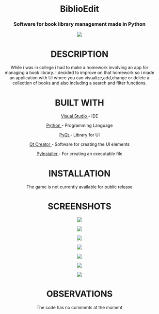 <h1 align="center">BiblioEdit</h1>

<h3 align="center"> Software for book library management made in Python</h3>
<p align="center">
  <img  src="https://i.imgur.com/jcyPfx8.png">
</p>
<h1 align="center">DESCRIPTION</h1>
<p align="center">While i was in college i had to make a homework involving an app for managing a book library. I decided to improve on that homework so i made an application with UI where you can visualize,add,change or delete a collection of books and also including a search and filter functions.   </p>
<h1 align="center">BUILT WITH</h1>
 <p align="center">  <a href="https://www.visualstudio.com/vs/">Visual Studio </a>- IDE</p>
 <p align="center" >  <a href="https://www.python.org/">Python </a>- Programming Language</p>
 <p align="center"> <a href="https://riverbankcomputing.com/software/pyqt/intro">PyQt </a>- Library for UI</p>
   <p align="center"> <a href="https://www.qt.io/qt-features-libraries-apis-tools-and-ide/">Qt Creator </a>- Software for creating the UI elements</p>
  <p align="center"><a href="http://www.pyinstaller.org/">PyInstaller </a>- For creating an executable file</p>



<h1 align="center">INSTALLATION</h1>
<p align="center">The game is not currently available for public release</p>
<h1 align="center">SCREENSHOTS</h1>
<p align="center"><img src="https://i.imgur.com/m0wekhK.png" align="center"></p>
<p align="center"><img src="https://i.imgur.com/fj1klPJ.png" align="center"></p>
<p align="center"><img src="https://i.imgur.com/KefTiop.png" align="center"></p>
<p align="center"><img src="https://i.imgur.com/8nLyQ7Q.png" align="center"></p>
<p align="center"><img src="https://i.imgur.com/uAGFzHh.png" align="center"></p>
<p align="center"><img src="https://i.imgur.com/IFyDCdI.png" align="center"></p>
<p align="center"><img src="https://i.imgur.com/2mC3kLu.png" align="center"></p>


<h1 align="center">OBSERVATIONS</h1>
<p align="center">The code has no comments at the moment</p>






